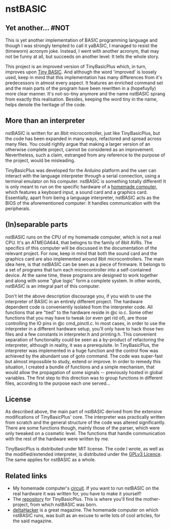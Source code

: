 # nstBASIC

## Yet another... #NOT

This is yet another implementation of BASIC programming language
and though I was strongly tempted to call it yaBASIC, I managed
to resist the (timeworn) acronym joke. Instead, I went with another
acronym, that may not be funny at all, but succeeds on another level:
It tells the whole story.

This project is an improved version of TinyBasicPlus which, in turn,
improves upon [Tiny BASIC][tbasic]. And although the word 'improved' is loosely
used, keep in mind that this implementation has many differences from it's
predecessors in almost every aspect. It features an enriched command set and
the main parts of the program have been rewritten in a (hopefuylly) more
clear manner. It's not-so-tiny anymore and the name nstBASIC sprang from
exactly this realisation. Besides, keeping the word tiny in the name, helps
denote the heritage of the code.

## More than an interpreter

nstBASIC is written for an 8bit microcontroller, just like TinyBasicPlus,
but the code has been expanded in many ways, refactored and spread across
many files. You could rightly argue that making a larger version of an
otherwise complete project, cannot be considered as an improvement.
Nevertheless, such a claim, estranged from any reference to the purpose
of the project, would be misleading.

TinyBasicPlus was developed for the Arduino platform and the user can interact
with the language interpreter through a serial connection, using a terminal
emulator on his computer. nstBASIC is something totally different! It is only
meant to run on the specific hardware of a [homemade computer][dhpc], which
features a keyboard input, a sound card and a graphics card. Essentially,
apart from being a language interpreter, nstBASIC acts as the BIOS of the
aforementioned computer: It handles communication with the peripherals.

## (In)separable parts

nstBASIC runs on the CPU of my homemade computer, which is not a real CPU. It's an
ATMEGA644, that belogns to the family of 8bit AVRs. The specifics of this computer
will be discussed in the documentation of the relevant project. For now, keep in mind
that both the sound card and the graphics card are also implemented around 8bit
microcontrollers. The main idea here, is that nstBASIC can be seen as a piece of firmware.
It belongs to a set of programs that turn each microcontroller into a self-contained device.
At the same time, these programs are designed to work together and along with some
"glue logic" form a complete system. In other words, nstBASIC is an integral part
of this computer.

Don't let the above description discourage you, if you wish to use the interpreter
of BASIC in an entirely different project. The hardware dependent code is conveniently
isolated from the interpreter code. All functions that are "tied" to the hardware reside
in @c io.c. Some other functions that you may have to tweak (or even get rid of), are
those controlling the IO pins in @c cmd_pinctl.c. In most cases, in order to use the
interpreter in a different hardware setup, you'll only have to hack those two files
and a few constants in interpreter.h and printing.h. This convenient separation
of functionality could be seen as a by-product of refactoring the interpreter,
although in reality, it was a prerequisite. In TinyBasicPlus, the interpreter
was implemented in a huge function and the control flow was achieved by the abundant
use of goto command. The code was super-fast but almost impossible to study, extend
or improve. In order to remedy this situation, I created a bundle of functions and
a simple mechanism, that would allow the propagation of some signals -- previously
hosted in global variables. The first step to this direction was to group functions
in different files, according to the purpose each one served...

## License

As described above, the main part of nstBASIC derived from the extensive modifications
of TinyBasicPlus' core. The interpreter was practically written from scratch and the
general structure of the code was altered significantly. There are some functions though,
mainly those of the parser, which were only tweaked on a cosmetic level. The functions
that handle communication with the rest of the hardware were written by me.

TinyBasicPlus is distributed under MIT license. The code I wrote, as well as
the modified/extended interpreter, is distributed under the [GPLv3 Licence][GPL3].
The same applies for nstBASIC as a whole.

## Related links

- My homemade computer's [circuit][dhpc]. If you want to run nstBASIC on the real hardware
it was written for, you have to make it yourself!
- The [repository][tbasic] for TinyBasicPlus. This is where you'll find the mother-project,
from which nstBASIC was born.
- [deltaHacker][delta] is a great magazine. The homemade computer on which nstBASIC runs,
was built as an excuse to write lots of cool articles, for the said magazine.

[dhpc]:     http://google.com                          "schematics and PCB"
[delta]:    http://deltahacker.gr                      "ethical hacking magazine"
[tbasic]:   https://github.com/BleuLlama/TinyBasicPlus "source code repository"
[GPL3]:     www.gnu.org/licenses/gpl-3.0.html          "official license text"
